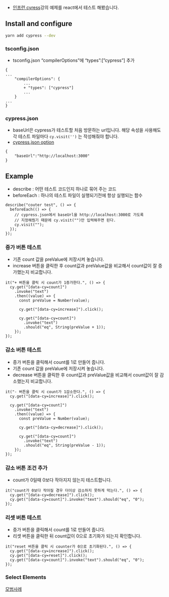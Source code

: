 - [인프런 cyress](https://www.inflearn.com/course/%EC%8B%B8%EC%9D%B4%ED%94%84%EB%A0%88%EC%8A%A4-%ED%85%8C%EC%8A%A4%ED%8A%B8)강의 예제를 react에서 테스트 해봤습니다.

## **Install and configure**

```bash
yarn add cypress --dev
```

### tsconfig.json

- tsconfig.json “compilerOptions”에 “types”:[”cypress”] 추가

```tsx
{
...
	"compilerOptions": {
		...
		+ "types": ["cypress"]
		...
	}
...
}
```

### cypress.json

- baseUrl은 cypress가 테스트할 처음 방문하는 url입니다. 해당 속성을 사용해도 각 테스트 파일마다 `cy.visit('')` 는 작성해줘야 합니다.
- [cypress.json option](https://docs.cypress.io/guides/references/configuration#Global)

```tsx
{
	"baseUrl":"http://localhost:3000"
}
```

## Example

- describe : 어떤 테스트 코드인지 하나로 묶어 주는 코드
- beforeEach : 하나의 테스트 파일이 실행되기전에 항상 실행되는 함수

```tsx
describe("couter test", () => {
  beforeEach(() => {
    // cypress.json에서 baseUrl을 http://localhost:3000로 가도록
    // 지정해줬기 때문에 cy.visit("")만 입력해주면 된다.
    cy.visit("");
  });
});
```

### 증가 버튼 테스트

- 기존 count 값을 preValue에 저장시켜 놓습니다.
- increase 버튼을 클릭한 후 count값과 preValue값을 비교해서
  count값이 잘 증가했는지 비교합니다.

```tsx
it("+ 버튼을 클릭 시 count가 1증가한다.", () => {
  cy.get("[data-cy=count]")
    .invoke("text")
    .then((value) => {
      const preValue = Number(value);

      cy.get("[data-cy=increase]").click();

      cy.get("[data-cy=count]")
        .invoke("text")
        .should("eq", String(preValue + 1));
    });
});
```

### 감소 버튼 테스트

- 증가 버튼을 클릭해서 count를 1로 만들어 줍니다.
- 기존 count 값을 preValue에 저장시켜 놓습니다.
- decrease 버튼을 클릭한 후 count값과 preValue값을 비교해서
  count값이 잘 감소했는지 비교합니다.

```tsx
it("- 버튼을 클릭 시 count가 1감소한다.", () => {
  cy.get("[data-cy=increase]").click();

  cy.get("[data-cy=count]")
    .invoke("text")
    .then((value) => {
      const preValue = Number(value);

      cy.get("[data-cy=decrease]").click();

      cy.get("[data-cy=count]")
        .invoke("text")
        .should("eq", String(preValue - 1));
    });
});
```

### 감소 버튼 조건 추가

- count가 0일때 0보다 작아지지 않는지 테스트합니다.

```tsx
it("count가 0보다 작아질 경우 더이상 감소하지 못하게 막는다.", () => {
  cy.get("[data-cy=decrease]").click();
  cy.get("[data-cy=count]").invoke("text").should("eq", "0");
});
```

### 리셋 버튼 테스트

- 증가 버튼을 클릭해서 count를 1로 만들어 줍니다.
- 리셋 버튼을 클릭한 뒤 count값이 0으로 초기화가 되는지 확인합니다.

```tsx
it("reset 버튼을 클릭 시 counter가 0으로 초기화된다.", () => {
  cy.get("[data-cy=increase]").click();
  cy.get("[data-cy=reset]").click();
  cy.get("[data-cy=count]").invoke("text").should("eq", "0");
});
```

### Select Elements

[모범사례](https://docs.cypress.io/guides/references/best-practices#Selecting-Elements)
